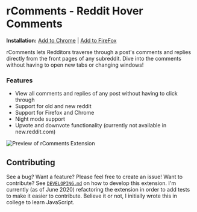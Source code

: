 rComments - Reddit Hover Comments
=========

**Installation:** [Add to Chrome](https://chrome.google.com/webstore/detail/rcomments-for-reddit/njkilkdmdolbjonbfjhmknefhdccioig) | [Add to FireFox](https://addons.mozilla.org/en-US/firefox/addon/rcomments)

rComments lets Redditors traverse through a post's comments and replies directly from the front pages of any subreddit. Dive into the comments without having to open new tabs or changing windows!

### Features
- View all comments and replies of any post without having to click through
- Support for old and new reddit
- Support for Firefox and Chrome
- Night mode support
- Upvote and downvote functionality (currently not available in new.reddit.com)

![Preview of rComments Extension](http://iampueroo.github.io/rComments/img/rcomments.gif)


## Contributing
See a bug? Want a feature? Please feel free to create an issue! Want to contribute? See [`DEVELOPING.md`](https://github.com/iampueroo/rComments/blob/master/DEVELOPING.md) on how to develop this extension. I'm currently (as of June 2020) refactoring the extension in order to add tests to make it easier to contribute. Believe it or not, I initially wrote this in college to learn JavaScript.
